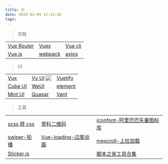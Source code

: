 ```yaml
---
title: の
date: 2019-03-09 12:31:26
tags:
---
```




> 文档

<table>
  <tr>
    <td><a href="https://router.vuejs.org/zh/" target="_blank">Vue Router</a></td>
    <td><a href="https://vuex.vuejs.org/zh/" target="_blank">Vuex</a></td>
    <td><a href="https://cli.vuejs.org/zh/" target="_blank">Vue cli</a></td>
  </tr>
  <tr>
    <td><a href="https://cn.vuejs.org/" target="_blank">Vue.js</a></td>
    <td><a href="https://webpack.docschina.org/concepts/" target="_blank">webpack</a></td>
    <td><a href="https://www.jianshu.com/p/7a9fbcbb1114" target="_blank">axios</a></td>
  </tr>
</table>

> UI

<table>
  <tr>
    <td>
      <a href="https://doc.vux.li/zh-CN/" target="_blank">Vux</a>
    </td>
    <td><a href="https://vv-ui.github.io/VV-UI/#/giud" target="_blank">Vv UI</a>
    <img src="https://vv-ui.github.io/VV-UI/static/img/banner.26ba0a2.png" width="20px" height="20px" div align=right />
    </td>
    <td><a href="https://vuetifyjs.com/zh-Hans/framework/display" target="_blank">Vuetify</a></td>
  </tr>
  <tr>
    <td><a href="https://didi.github.io/cube-ui/#/zh-CN" target="_blank">Cube UI</a></td>
    <td><a href="https://weui.io/" target="_blank">WeUI</a></td>
    <td><a href="http://element-cn.eleme.io/#/zh-CN" target="_blank">element</a></td>
  </tr>
  <tr>
    <td><a href="http://mint-ui.github.io/#!/zh-cn" target="_blank">Mint UI</a></td>
    <td><a href="http://www.quasarchs.com/guide/index.html" target="_blank">Quasar</a></td>
    <td><a href="https://youzan.github.io/vant/#/zh-CN/intro" target="_blank">Vant</a></td>
  </tr>
</table>

> 工具

<table>
  <tr>
    <td><a href="https://www.sassmeister.com/" target="_blank">scss 转 css</a></td>
    <td><a href="https://cli.im/" target="_blank">草料二维码</a></td>
    <td><a href="https://www.iconfont.cn/?spm=a313x.7781069.1998910419.d4d0a486a" target="_blank">iconfont-阿里巴巴矢量图标库</a></td>
  </tr>
  <tr>
    <td><a href="https://www.swiper.com.cn/" target="_blank">swiper-轮播</a></td>
    <td><a href="https://nguyenvanduocit.github.io/vue-loading-spinner/" target="_blank">Vue-loading-过度动画</a></td>
    <td><a href="http://www.mescroll.com/api.html" target="_blank">mescroll-上拉加载</a></td>
  </tr>
  <tr>
    <td><a href="http://stickerjs.cmiscm.com/" target="_blank">Sticker.js</a></td>
    <td></td>
    <td><a href="http://tools.jb51.net/" target="_blank">脚本之家工具合集</a></td>
  </tr>
</table>

